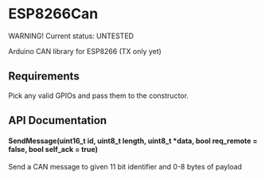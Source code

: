 # ESP8266Can

WARNING! Current status: UNTESTED

Arduino CAN library for ESP8266 (TX only yet)

## Requirements

Pick any valid GPIOs and pass them to the constructor.

## API Documentation

#### SendMessage(uint16_t id, uint8_t length, uint8_t *data, bool req_remote = false, bool self_ack = true)
Send a CAN message to given 11 bit identifier and 0-8 bytes of payload